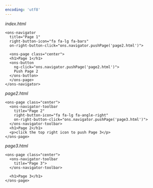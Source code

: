 ```yaml
---
encoding: 'utf8'
---
```


*index.html*

    <ons-navigator
      title="Page 1"
      right-button-icon="fa fa-lg fa-bars"
      on-right-button-click="ons.navigator.pushPage('page2.html')">      
      
      <ons-page class="center">
      <h1>Page 1</h1>
      <ons-button 
        ng-click="ons.navigator.pushPage('page2.html')">
        Push Page 2
      </ons-button>
      </ons-page>
    </ons-navigator>  



*page2.html*

    <ons-page class="center">
      <ons-navigator-toolbar 
        title="Page 2" 
        right-button-icon="fa fa-lg fa-angle-right" 
        on-right-button-click="ons.navigator.pushPage('page3.html')">      
      </ons-navigator-toolbar>
      <h1>Page 2</h1>
      <p>click the top right icon to push Page 3</p>
    </ons-page>



*page3.html*

    <ons-page class="center">
      <ons-navigator-toolbar 
        title="Page 3">
      </ons-navigator-toolbar>

      <h1>Page 3</h1>
    </ons-page>

